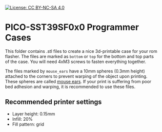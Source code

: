 [![License: CC BY-NC-SA 4.0](https://img.shields.io/badge/License-CC%20BY--NC--SA%204.0-lightgrey.svg)](https://creativecommons.org/licenses/by-nc-sa/4.0/)

# PICO-SST39SF0x0 Programmer Cases

This folder contains .stl files to create a nice 3d-printable case for your
rom flasher. The files are marked as `bottom` or `top` for the bottom and
top parts of the case. You will need 4xM3 screws to fasten everything together.

The files marked by `mouse_ears` have a 10mm spheres (0.3mm height) attached to
the corners to prevent warping of the object upon printing. These spheres
are called [mouse ears](https://the3dprinterbee.com/mouse-ears-brim-ears/). If
your print is suffering from poor bed adhesion and warping, it is recommended
to use these files.

## Recommended printer settings

* Layer height: 0.15mm
* Infill: 20%
* Fill pattern: grid